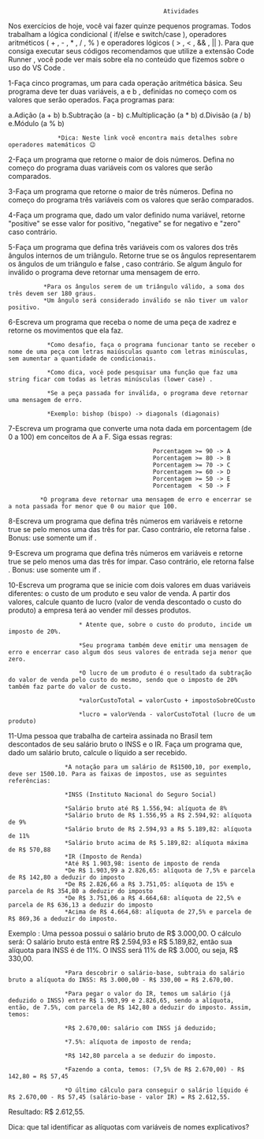                                                 Atividades

Nos exercícios de hoje, você vai fazer quinze pequenos programas. Todos trabalham a lógica condicional ( if/else e switch/case ), operadores aritméticos ( + , - , * , / , % ) e operadores lógicos ( > , < , && , || ). Para que consiga executar seus códigos recomendamos que utilize a extensão Code Runner , você pode ver mais sobre ela no conteúdo que fizemos sobre o uso do VS Code .

1-Faça cinco programas, um para cada operação aritmética básica. Seu programa deve ter duas variáveis, a e b , definidas no começo com os valores que serão operados. Faça programas para:

a.Adição (a + b)
b.Subtração (a - b)
c.Multiplicação (a * b)
d.Divisão (a / b)
e.Módulo (a % b)

                  *Dica: Neste link você encontra mais detalhes sobre operadores matemáticos 😉

2-Faça um programa que retorne o maior de dois números. Defina no começo do programa duas variáveis com os valores que serão comparados.

3-Faça um programa que retorne o maior de três números. Defina no começo do programa três variáveis com os valores que serão 
comparados.

4-Faça um programa que, dado um valor definido numa variável, retorne "positive" se esse valor for positivo, "negative" se for negativo e "zero" caso contrário.

5-Faça um programa que defina três variáveis com os valores dos três ângulos internos de um triângulo. Retorne true se os ângulos representarem os ângulos de um triângulo e false , caso contrário. Se algum ângulo for inválido o programa deve retornar uma mensagem de erro.

              *Para os ângulos serem de um triângulo válido, a soma dos três devem ser 180 graus.
              *Um ângulo será considerado inválido se não tiver um valor positivo.

6-Escreva um programa que receba o nome de uma peça de xadrez e retorne os movimentos que ela faz.
    
               *Como desafio, faça o programa funcionar tanto se receber o nome de uma peça com letras maiúsculas quanto com letras minúsculas, sem aumentar a quantidade de condicionais.

               *Como dica, você pode pesquisar uma função que faz uma string ficar com todas as letras minúsculas (lower case) .

               *Se a peça passada for inválida, o programa deve retornar uma mensagem de erro.

               *Exemplo: bishop (bispo) -> diagonals (diagonais)

7-Escreva um programa que converte uma nota dada em porcentagem (de 0 a 100) em conceitos de A a F. Siga essas regras:

                                             Porcentagem >= 90 -> A
                                             Porcentagem >= 80 -> B
                                             Porcentagem >= 70 -> C
                                             Porcentagem >= 60 -> D
                                             Porcentagem >= 50 -> E
                                             Porcentagem  < 50 -> F

             *O programa deve retornar uma mensagem de erro e encerrar se a nota passada for menor que 0 ou maior que 100.

8-Escreva um programa que defina três números em variáveis e retorne true se pelo menos uma das três for par. Caso contrário, ele     retorna false .
Bonus: use somente um if .

9-Escreva um programa que defina três números em variáveis e retorne true se pelo menos uma das três for ímpar. Caso contrário, ele retorna false .
Bonus: use somente um if .

10-Escreva um programa que se inicie com dois valores em duas variáveis diferentes: o custo de um produto e seu valor de venda. A partir dos valores, calcule quanto de lucro (valor de venda descontado o custo do produto) a empresa terá ao vender mil desses produtos.

                        * Atente que, sobre o custo do produto, incide um imposto de 20%.

                        *Seu programa também deve emitir uma mensagem de erro e encerrar caso algum dos seus valores de entrada seja menor que zero.

                        *O lucro de um produto é o resultado da subtração do valor de venda pelo custo do mesmo, sendo que o imposto de 20% também faz parte do valor de custo.

                        *valorCustoTotal = valorCusto + impostoSobreOCusto

                        *lucro = valorVenda - valorCustoTotal (lucro de um produto)

11-Uma pessoa que trabalha de carteira assinada no Brasil tem descontados de seu salário bruto o INSS e o IR. Faça um programa que, dado um salário bruto, calcule o líquido a ser recebido.

                    *A notação para um salário de R$1500,10, por exemplo, deve ser 1500.10. Para as faixas de impostos, use as seguintes referências:

                    *INSS (Instituto Nacional do Seguro Social)

                    *Salário bruto até R$ 1.556,94: alíquota de 8%
                    *Salário bruto de R$ 1.556,95 a R$ 2.594,92: alíquota de 9%
                    *Salário bruto de R$ 2.594,93 a R$ 5.189,82: alíquota de 11%
                    *Salário bruto acima de R$ 5.189,82: alíquota máxima de R$ 570,88
                    *IR (Imposto de Renda)
                    *Até R$ 1.903,98: isento de imposto de renda
                    *De R$ 1.903,99 a 2.826,65: alíquota de 7,5% e parcela de R$ 142,80 a deduzir do imposto
                    *De R$ 2.826,66 a R$ 3.751,05: alíquota de 15% e parcela de R$ 354,80 a deduzir do imposto
                    *De R$ 3.751,06 a R$ 4.664,68: alíquota de 22,5% e parcela de R$ 636,13 a deduzir do imposto
                    *Acima de R$ 4.664,68: alíquota de 27,5% e parcela de R$ 869,36 a deduzir do imposto.

Exemplo : Uma pessoa possui o salário bruto de R$ 3.000,00. O cálculo será:
O salário bruto está entre R$ 2.594,93 e R$ 5.189,82, então sua alíquota para INSS é de 11%. O INSS será 11% de R$ 3.000, ou seja, R$ 330,00.

                    *Para descobrir o salário-base, subtraia do salário bruto a alíquota do INSS: R$ 3.000,00 - R$ 330,00 = R$ 2.670,00.

                    *Para pegar o valor do IR, temos um salário (já deduzido o INSS) entre R$ 1.903,99 e 2.826,65, sendo a alíquota, então, de 7.5%, com parcela de R$ 142,80 a deduzir do imposto. Assim, temos:

                    *R$ 2.670,00: salário com INSS já deduzido;

                    *7.5%: alíquota de imposto de renda;

                    *R$ 142,80 parcela a se deduzir do imposto.

                    *Fazendo a conta, temos: (7,5% de R$ 2.670,00) - R$ 142,80 = R$ 57,45

                    *O último cálculo para conseguir o salário líquido é R$ 2.670,00 - R$ 57,45 (salário-base - valor IR) = R$ 2.612,55.

Resultado: R$ 2.612,55.

Dica: que tal identificar as alíquotas com variáveis de nomes explicativos?